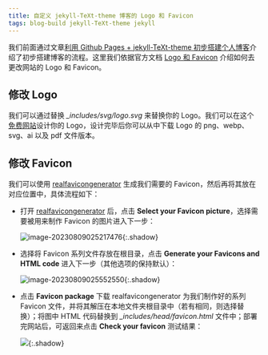 ```yaml
---
title: 自定义 jekyll-TeXt-theme 博客的 Logo 和 Favicon
tags: blog-build jekyll-TeXt-theme jekyll
---
```


我们前面通过文章[利用 Github Pages + jekyll-TeXt-theme 初步搭建个人博客](https://meiting-wang.github.io/2023/08/04/%E5%88%A9%E7%94%A8GP%E5%92%8CJK%E5%88%9D%E6%AD%A5%E6%90%AD%E5%BB%BA%E4%B8%AA%E4%BA%BA%E5%8D%9A%E5%AE%A2.html)介绍了初步搭建博客的流程。这里我们依据官方文档 [Logo 和 Favicon](https://kitian616.github.io/jekyll-TeXt-theme/docs/zh/logo-and-favicon) 介绍如何去更改网站的 Logo 和 Favicon。

## 修改 Logo

我们可以通过替换 *_includes/svg/logo.svg* 来替换你的 Logo。我们可以在这个[免费网站](https://logo.com/)设计你的 Logo，设计完毕后你可以从中下载 Logo 的 png、webp、svg、ai 以及 pdf 文件版本。

## 修改 Favicon

我们可以使用 [realfavicongenerator](https://realfavicongenerator.net/) 生成我们需要的 Favicon，然后再将其放在对应位置中，具体流程如下：

- 打开 [realfavicongenerator](https://realfavicongenerator.net/) 后，点击 **Select your Favicon picture**，选择需要被用来制作 Favicon 的图片进入下一步：

  ![image-20230809025217476](https://cdn.staticaly.com/gh/Meiting-Wang/pictures@main/picgo/202308090252496.png){:.shadow}

- 选择将 Favicon 系列文件存放在根目录，点击 **Generate your Favicons and HTML code** 进入下一步（其他选项的保持默认）：

  ![image-20230809025552550](https://cdn.staticaly.com/gh/Meiting-Wang/pictures@main/picgo/202308090255572.png){:.shadow}

- 点击 **Favicon package** 下载 realfavicongenerator 为我们制作好的系列 Favicon 文件，并将其解压在本地文件夹根目录中（若有相同，则选择替换）；将图中 HTML 代码替换到 *_includes/head/favicon.html* 文件中；部署完网站后，可返回来点击 **Check your favicon** 测试结果：

  ![](https://cdn.staticaly.com/gh/Meiting-Wang/pictures@main/picgo/202308090305967.png){:.shadow}













































































